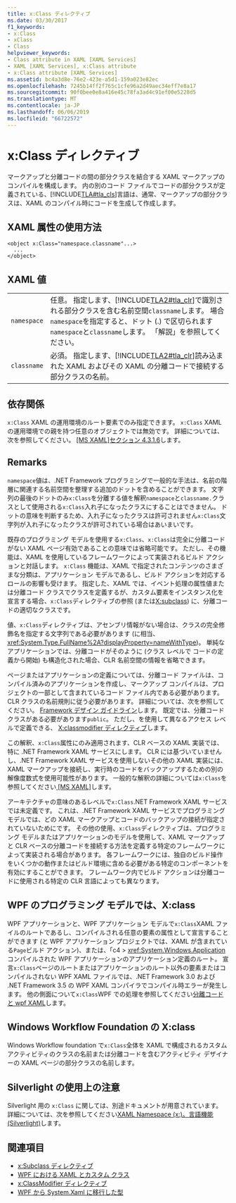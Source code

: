 ```yaml
---
title: x:Class ディレクティブ
ms.date: 03/30/2017
f1_keywords:
- x:Class
- xClass
- Class
helpviewer_keywords:
- Class attribute in XAML [XAML Services]
- XAML [XAML Services], x:Class attribute
- x:Class attribute [XAML Services]
ms.assetid: bc4a3d8e-76e2-423e-a5d1-159a023e82ec
ms.openlocfilehash: 7245b14ff2f765c1cfe96a2d49aec34eff7e8a17
ms.sourcegitcommit: 90f0bee0e8a416e45c78fa3ad4c91ef00e5228d5
ms.translationtype: MT
ms.contentlocale: ja-JP
ms.lasthandoff: 06/06/2019
ms.locfileid: "66722572"
---
```

# <a name="xclass-directive"></a>x:Class ディレクティブ
マークアップと分離コードの間の部分クラスを結合する XAML マークアップのコンパイルを構成します。 内の別のコード ファイルでコードの部分クラスが定義されている、[!INCLUDE[TLA#tla_cls](../../../includes/tlasharptla-cls-md.md)]言語は、通常、マークアップの部分クラスは、XAML のコンパイル時にコードを生成して作成します。  
  
## <a name="xaml-attribute-usage"></a>XAML 属性の使用方法  
  
```  
<object x:Class="namespace.classname"...>  
  ...  
</object>  
```  
  
## <a name="xaml-values"></a>XAML 値  
  
|||  
|-|-|  
|`namespace`|任意。 指定します、[!INCLUDE[TLA2#tla_clr](../../../includes/tla2sharptla-clr-md.md)]で識別される部分クラスを含む名前空間`classname`します。 場合`namespace`を指定すると、ドット (.) で区切られます`namespace`と`classname`します。 「解説」を参照してください。|  
|`classname`|必須。 指定します、[!INCLUDE[TLA2#tla_clr](../../../includes/tla2sharptla-clr-md.md)]読み込まれた XAML およびその XAML の分離コードで接続する部分クラスの名前。|  
  
## <a name="dependencies"></a>依存関係  
 `x:Class` XAML の運用環境のルート要素でのみ指定できます。 `x:Class` XAML の運用環境での親を持つ任意のオブジェクトでは無効です。 詳細については、次を参照してください。 [ \[MS XAML\]セクション 4.3.1.6](https://go.microsoft.com/fwlink/?LinkId=114525)します。  
  
## <a name="remarks"></a>Remarks  
 `namespace`値は、.NET Framework プログラミングで一般的な手法は、名前の階層に関連する名前空間を整理する追加のドットを含めることができます。 文字列の最後のドットのみ`x:Class`を分離する値を解釈`namespace`と`classname.`クラスとして使用される`x:Class`入れ子になったクラスにすることはできません。 ドットの意味を判断するため、入れ子になったクラスは許可されません`x:Class`文字列が入れ子になったクラスが許可されている場合はあいまいです。  
  
 既存のプログラミング モデルを使用する`x:Class`、`x:Class`は完全に分離コードがない XAML ページ有効であることの意味では省略可能です。 ただし、その機能は、XAML を使用しているフレームワークによって実装されるビルド アクションと対話します。 `x:Class` 機能は、XAML で指定されたコンテンツのさまざまな分類は、アプリケーション モデルであるし、ビルド アクションを対応するロールの影響も受けます。 指定した、XAML では、イベント処理の属性値または分離コード クラスでクラスを定義するが、カスタム要素をインスタンス化を宣言する場合、`x:Class`ディレクティブの参照 (または[X:subclass](x-subclass-directive.md)) に、分離コードの適切なクラスです。  
  
 値、`x:Class`ディレクティブは、アセンブリ情報がない場合は、クラスの完全修飾名を指定する文字列である必要があります (に相当、 <xref:System.Type.FullName%2A?displayProperty=nameWithType>)。 単純なアプリケーションでは、分離コードがそのように (クラス レベルで コードの定義から開始) も構造化された場合、CLR 名前空間の情報を省略できます。  
  
 ページまたはアプリケーションの定義については、分離コード ファイルは、コンパイル済みのアプリケーションを作成し、マークアップ コンパイルは、プロジェクトの一部として含まれているコード ファイル内である必要があります。 CLR クラスの名前規則に従う必要があります。 詳細については、次を参照してください。 [Framework デザイン ガイドライン](../../standard/design-guidelines/index.md)します。 既定では、分離コード クラスがある必要があります`public`。 ただし、を使用して異なるアクセス レベルで定義できる、 [X:classmodifier ディレクティブ](x-classmodifier-directive.md)します。  
  
 この解釈、`x:Class`属性にのみ適用されます、CLR ベースの XAML 実装では、特に .NET Framework XAML サービスにします。 CLR には基づいていませんし、.NET Framework XAML サービスを使用しないその他の XAML 実装には、XAML マークアップを接続し、実行時のコードをバックアップするための別の解像度数式を使用可能性があります。 一般的な解釈の詳細については`x:Class`を参照してください[ \[MS XAML\]](https://go.microsoft.com/fwlink/?LinkId=114525)します。  
  
 アーキテクチャの意味のあるレベルで`x:Class`.NET Framework XAML サービスでは未定義です。 これは、.NET Framework XAML サービスでプログラミング モデルでは、どの XAML マークアップとコードのバックアップの接続が指定されていないためにです。 その他の使用、`x:Class`ディレクティブは、プログラミング モデルまたはアプリケーションのモデルを使用して、XAML マークアップと CLR ベースの分離コードを接続する方法を定義する特定のフレームワークによって実装される場合があります。 各フレームワークには、独自のビルド操作をいくつかの動作またはビルド環境に含める必要がある特定のコンポーネントを有効にすることができます。 フレームワーク内でビルド アクションは分離コードに使用される特定の CLR 言語によっても異なります。  
  
## <a name="xclass-in-the-wpf-programming-model"></a>WPF のプログラミング モデルでは、X:class  
 WPF アプリケーションと、WPF アプリケーション モデルで`x:Class`XAML ファイルのルートであるし、コンパイルされる任意の要素の属性として宣言することができます (と WPF アプリケーション プロジェクトでは、XAML が含まれている`Page`ビルド アクション)、または、「c4 > <xref:System.Windows.Application> コンパイルされた WPF アプリケーションのアプリケーション定義のルート。 宣言`x:Class`ページのルートまたはアプリケーションのルート以外の要素またはコンパイルされない WPF XAML ファイルでは、.NET Framework 3.0 および .NET Framework 3.5 の WPF XAML コンパイラでコンパイル時エラーが発生します。 他の側面について`x:Class`WPF での処理を参照してください[分離コードと wpf XAML](../wpf/advanced/code-behind-and-xaml-in-wpf.md)します。  
  
## <a name="xclass-for-windows-workflow-foundation"></a>Windows Workflow Foundation の X:class  
 Windows Workflow foundation で`x:Class`全体を XAML で構成されるカスタム アクティビティのクラスの名前または分離コードを含むアクティビティ デザイナーの XAML ページの部分クラスの名前します。  
  
## <a name="silverlight-usage-notes"></a>Silverlight の使用上の注意  
 Silverlight 用の `x:Class` に関しては、別途ドキュメントが用意されています。 詳細については、次を参照してください[XAML Namespace (x:)。言語機能 (Silverlight)](https://go.microsoft.com/fwlink/?LinkId=199081)します。  
  
## <a name="see-also"></a>関連項目

- [x:Subclass ディレクティブ](x-subclass-directive.md)
- [WPF における XAML とカスタム クラス](../wpf/advanced/xaml-and-custom-classes-for-wpf.md)
- [x:ClassModifier ディレクティブ](x-classmodifier-directive.md)
- [WPF から System.Xaml に移行した型](types-migrated-from-wpf-to-system-xaml.md)
